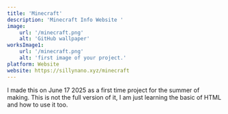 ```yaml
---
title: 'Minecraft'
description: 'Minecraft Info Website '
image:
    url: '/minecraft.png'
    alt: 'GitHub wallpaper'
worksImage1:
    url: '/minecraft.png'
    alt: 'first image of your project.'
platform: Website
website: https://sillynano.xyz/minecraft
---
```


I made this on June 17 2025 as a first time project for the summer of making. This is not the full version of it, I am just learning the basic of HTML and how to use it too.
